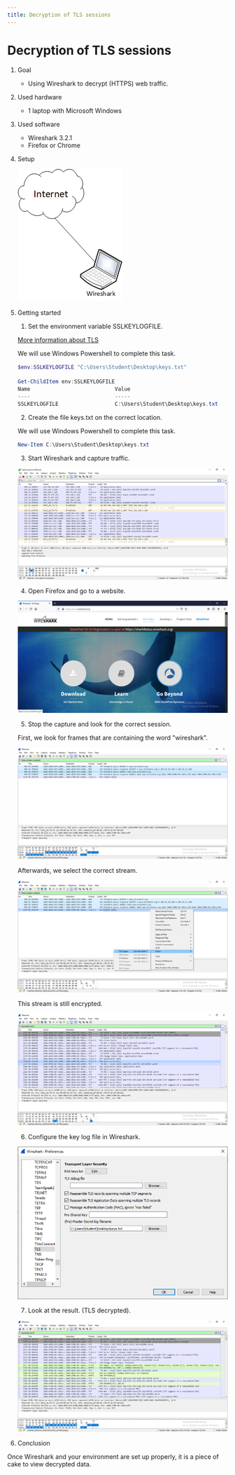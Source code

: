 ```yaml
---
title: Decryption of TLS sessions
---
```


# Decryption of TLS sessions

1. Goal
    * Using Wireshark to decrypt (HTTPS) web traffic.
     
2. Used hardware
    * 1 laptop with Microsoft Windows

3. Used software
    * Wireshark 3.2.1
    * Firefox or Chrome

4. Setup
    
    ![Success](./assets/TLS.png)

5. Getting started
    
    1. Set the environment variable SSLKEYLOGFILE.

    [More information about TLS](https://en.wikipedia.org/wiki/Transport_Layer_Security/)

    We will use Windows Powershell to complete this task.
    
    ```powershell
    $env:SSLKEYLOGFILE "C:\Users\Student\Desktop\keys.txt"
    
    Get-ChildItem env:SSLKEYLOGFILE
    Name                           Value
    ----                           -----
    SSLKEYLOGFILE                  C:\Users\Student\Desktop\keys.txt
    ```
    
    2. Create the file keys.txt on the correct location.

    We will use Windows Powershell to complete this task.
    
    ```powershell
    New-Item C:\Users\Student\Desktop\keys.txt
    ```
    
    3. Start Wireshark and capture traffic.

    ![Success](./assets/capture.png)

    4. Open Firefox and go to a website.

      ![Success](./assets/website.png)
    
    5. Stop the capture and look for the correct session.

    First, we look for frames that are containing the word "wireshark".

    ![Success](./assets/wireshark.png)

    Afterwards, we select the correct stream.

    ![Success](./assets/tcpstream.png)

    This stream is still encrypted.

    ![Success](./assets/encrypted.png)

    6. Configure the key log file in Wireshark.

    ![Success](./assets/preferences.png)

    7. Look at the result. (TLS decrypted).

    ![Success](./assets/decrypted.png)
   
6. Conclusion
    
Once Wireshark and your environment are set up properly, it is a piece of cake to view decrypted data.   
